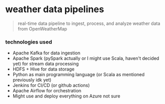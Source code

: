 # weather data pipelines

> real-time data pipeline to ingest, process, and analyze weather data from OpenWeatherMap

### technologies used

* Apache Kafka for data ingestion
* Apache Spark (pySpark actually or I might use Scala, haven't decided yet) for stream data processing
* HDFS + Hive for data storage
* Python as main programming language (or Scala as mentioned previously idk yet)
* Jenkins for CI/CD (or github actions)
* Apache Airflow for orchestration
* Might use and deploy everything on Azure not sure
